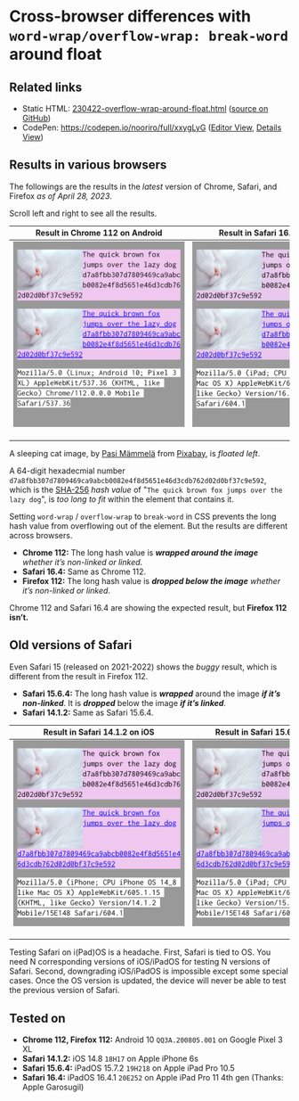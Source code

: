 # Cross-browser differences with `word-wrap/overflow-wrap: break-word` around float

## Related links

- Static HTML: [230422-overflow-wrap-around-float.html](https://nooriro.github.io/hello/230422-overflow-wrap-around-float/230422-overflow-wrap-around-float.html) \([source on GitHub](230422-overflow-wrap-around-float.html)\)
- CodePen: <https://codepen.io/nooriro/full/xxygLyG> \([Editor View](https://codepen.io/nooriro/pen/xxygLyG), [Details View](https://codepen.io/nooriro/details/xxygLyG)\)

## Results in various browsers

The followings are the results in the *latest* version of Chrome, Safari, and Firefox *as of April 28, 2023*.

Scroll left and right to see all the results.

| Result in Chrome 112 on Android | Result in Safari 16.4 on iPadOS | Result in Firefox 112 on Android |
|:-------------------------------:|:-------------------------------:|:--------------------------------:|
| <img src="230422-overflow-wrap-around-float-android-chrome-112.png" alt="230422-overflow-wrap-around-float-android-chrome-112" width="336"><br>&emsp;&emsp;&emsp;&emsp;&emsp;&emsp;&emsp;&emsp;&emsp;&emsp;&emsp;&emsp;&emsp;&emsp;&emsp;&emsp;&emsp;&emsp;&emsp;&emsp;&emsp;&emsp; | <img src="230422-overflow-wrap-around-float-ipados-safari-16_4-mobile.png" alt="230422-overflow-wrap-around-float-ipados-safari-16_4-mobile" width="336"><br>&emsp;&emsp;&emsp;&emsp;&emsp;&emsp;&emsp;&emsp;&emsp;&emsp;&emsp;&emsp;&emsp;&emsp;&emsp;&emsp;&emsp;&emsp;&emsp;&emsp;&emsp;&emsp; | <img src="230422-overflow-wrap-around-float-android-firefox-112.png" alt="230422-overflow-wrap-around-float-android-firefox-112" width="336"><br>&emsp;&emsp;&emsp;&emsp;&emsp;&emsp;&emsp;&emsp;&emsp;&emsp;&emsp;&emsp;&emsp;&emsp;&emsp;&emsp;&emsp;&emsp;&emsp;&emsp;&emsp;&emsp; |

A sleeping cat image, by [Pasi Mämmelä](https://pixabay.com/users/mammela-686310/) from [Pixabay](https://pixabay.com/photos/cat-sleep-sleeping-cat-fluffy-6853848/), is *floated left*.

A 64-digit hexadecmial number `d7a8fbb307d7809469ca9abcb0082e4f8d5651e46d3cdb762d02d0bf37c9e592`, which is the [SHA-256](https://en.wikipedia.org/wiki/SHA-256) *hash value* of "`The quick brown fox jumps over the lazy dog`", is *too long to fit* within the element that contains it.

Setting `word-wrap` / `overflow-wrap` to `break-word` in CSS prevents the long hash value from overflowing out of the element. But the results are different across browsers. 

- **Chrome 112:** The long hash value is ***wrapped around the image*** *whether it’s non-linked or linked*.
- **Safari 16.4:** Same as Chrome 112.
- **Firefox 112:** The long hash value is ***dropped below the image*** *whether it’s non-linked or linked*.

Chrome 112 and Safari 16.4 are showing the expected result, but **Firefox 112 isn’t.**

## Old versions of Safari

Even Safari 15 (released on 2021-2022) shows the *buggy* result, which is different from the result in Firefox 112.

- **Safari 15.6.4:** The long hash value is ***wrapped*** around the image ***if it’s non-linked***. It is ***dropped*** below the image ***if it’s linked***.
- **Safari 14.1.2:** Same as Safari 15.6.4.

| Result in Safari 14.1.2 on iOS | Result in Safari 15.6.4 on iPadOS | Result in Safari 16.4 on iPadOS |
|:------------------------------:|:---------------------------------:|:-------------------------------:|
| <img src="230422-overflow-wrap-around-float-ios-safari-14_1_2.png" alt="230422-overflow-wrap-around-float-ios-safari-14_1_2" width="336"><br>&emsp;&emsp;&emsp;&emsp;&emsp;&emsp;&emsp;&emsp;&emsp;&emsp;&emsp;&emsp;&emsp;&emsp;&emsp;&emsp;&emsp;&emsp;&emsp;&emsp;&emsp;&emsp; | <img src="230422-overflow-wrap-around-float-ipados-safari-15_6_4-mobile.png" alt="230422-overflow-wrap-around-float-ipados-safari-15_6_4-mobile" width="336"><br>&emsp;&emsp;&emsp;&emsp;&emsp;&emsp;&emsp;&emsp;&emsp;&emsp;&emsp;&emsp;&emsp;&emsp;&emsp;&emsp;&emsp;&emsp;&emsp;&emsp;&emsp;&emsp; | <img src="230422-overflow-wrap-around-float-ipados-safari-16_4-mobile.png" alt="230422-overflow-wrap-around-float-ipados-safari-16_4-mobile" width="336"><br>&emsp;&emsp;&emsp;&emsp;&emsp;&emsp;&emsp;&emsp;&emsp;&emsp;&emsp;&emsp;&emsp;&emsp;&emsp;&emsp;&emsp;&emsp;&emsp;&emsp;&emsp;&emsp; |

Testing Safari on i(Pad)OS is a headache. First, Safari is tied to OS. You need N corresponding versions of iOS/iPadOS for testing N versions of Safari. Second, downgrading iOS/iPadOS is impossible except some special cases. Once the OS version is updated, the device will never be able to test the previous version of Safari.

## Tested on

- **Chrome 112, Firefox 112:** Android 10 `QQ3A.200805.001` on Google Pixel 3 XL
- **Safari 14.1.2:** iOS 14.8 `18H17` on Apple iPhone 6s
- **Safari 15.6.4:** iPadOS 15.7.2 `19H218` on Apple iPad Pro 10.5
- **Safari 16.4:** iPadOS 16.4.1 `20E252` on Apple iPad Pro 11 4th gen (Thanks: Apple Garosugil)
